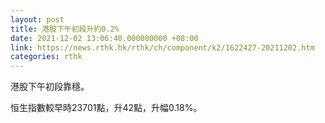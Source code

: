 ```yaml
---
layout: post
title: 港股下午初段升約0.2%
date: 2021-12-02 13:06:40.000000000 +08:00
link: https://news.rthk.hk/rthk/ch/component/k2/1622427-20211202.htm
categories: rthk
---
```


港股下午初段靠穩。

恒生指數較早時23701點，升42點，升幅0.18%。
